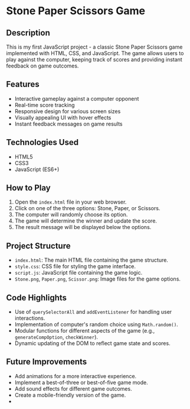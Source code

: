 # Stone Paper Scissors Game

## Description

This is my first JavaScript project - a classic Stone Paper Scissors game implemented with HTML, CSS, and JavaScript. The game allows users to play against the computer, keeping track of scores and providing instant feedback on game outcomes.

## Features

- Interactive gameplay against a computer opponent
- Real-time score tracking
- Responsive design for various screen sizes
- Visually appealing UI with hover effects
- Instant feedback messages on game results

## Technologies Used

- HTML5
- CSS3
- JavaScript (ES6+)

## How to Play

1. Open the `index.html` file in your web browser.
2. Click on one of the three options: Stone, Paper, or Scissors.
3. The computer will randomly choose its option.
4. The game will determine the winner and update the score.
5. The result message will be displayed below the options.

## Project Structure

- `index.html`: The main HTML file containing the game structure.
- `style.css`: CSS file for styling the game interface.
- `script.js`: JavaScript file containing the game logic.
- `Stone.png`, `Paper.png`, `Scissor.png`: Image files for the game options.

## Code Highlights

- Use of `querySelectorAll` and `addEventListener` for handling user interactions.
- Implementation of computer's random choice using `Math.random()`.
- Modular functions for different aspects of the game (e.g., `generateCompOption`, `checkWinner`).
- Dynamic updating of the DOM to reflect game state and scores.

## Future Improvements

- Add animations for a more interactive experience.
- Implement a best-of-three or best-of-five game mode.
- Add sound effects for different game outcomes.
- Create a mobile-friendly version of the game.
- 
